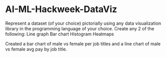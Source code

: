 # AI-ML-Hackweek-DataViz
Represent a dataset (of your choice) pictorially using any data visualization library in the programming language of your choice. Create any 2 of the following: Line graph Bar chart Histogram Heatmaps

Created a bar chart of male vs female per job titles and a line chart of male vs female avg pay by job title.
